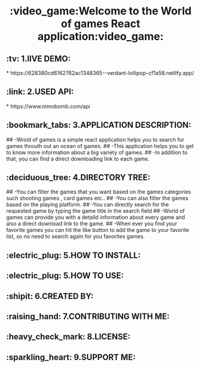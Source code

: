 <h1 align="center">
  :video_game:Welcome to the World of games React application:video_game:
</h1>


<h2>:tv:  1.lIVE DEMO:</h2>
 * https://628380cd6162762ac1348365--verdant-lollipop-cf1a58.netlify.app/

<h2>:link:  2.USED API:</h2>
 * https://www.mmobomb.com/api

<h2>:bookmark_tabs:  3.APPLICATION DESCRIPTION:</h2>
 ## -Wrold of games is a simple react application helps you to search for games throuth out an ocean of games.
 ## -This application helps you to get to know more information about a big variety of games.
 ## -In addition to that, you can find a direct downloading link to each game.



<h2>:deciduous_tree:  4.DIRECTORY TREE:</h2>
 ## -You can filter the games that you want based on the games categories such shooting games , card games etc..  
 ## -You can also filter the games based on the playing platform.
 ## -You can directly search for the requested game by typing the game title in the search field
 ## -World of games can provide you with a detaild information about every game and also a  direct download link to the game.
 ## -When ever you find your favorite games you can hit the like button to add the game to your favorite list, so no need to search again for you favorites games.

<h2>:electric_plug:  5.HOW TO INSTALL:</h2>

<h2>:electric_plug:  5.HOW TO USE:</h2>

<h2>:shipit:  6.CREATED BY:</h2>

<h2>:raising_hand:  7.CONTRIBUTING WITH ME:</h2>

<h2>:heavy_check_mark:  8.LICENSE:</h2>

<h2>:sparkling_heart:  9.SUPPORT ME:</h2>


